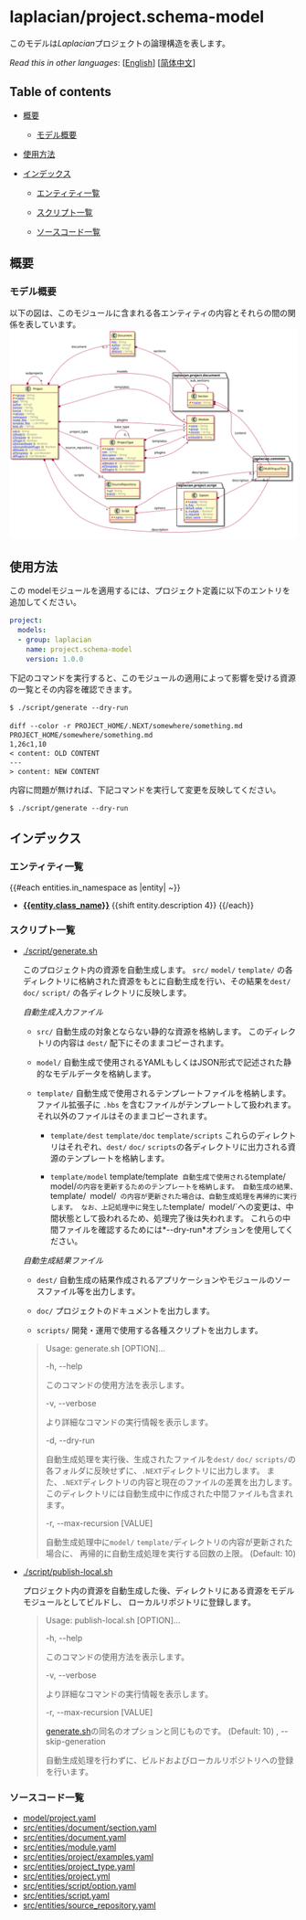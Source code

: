<!-- @head-content@ -->
# laplacian/project.schema-model

このモデルは*Laplacian*プロジェクトの論理構造を表します。


*Read this in other languages*: [[English](README.md)] [[简体中文](README_zh.md)]
<!-- @head-content@ -->

<!-- @toc@ -->
## Table of contents
- [概要](#概要)

  * [モデル概要](#モデル概要)

- [使用方法](#使用方法)

- [インデックス](#インデックス)

  * [エンティティ一覧](#エンティティ一覧)

  * [スクリプト一覧](#スクリプト一覧)

  * [ソースコード一覧](#ソースコード一覧)



<!-- @toc@ -->

<!-- @main-content@ -->
## 概要


### モデル概要


以下の図は、このモジュールに含まれる各エンティティの内容とそれらの間の関係を表しています。
![](./doc/image/model-diagram.svg)

## 使用方法

この modelモジュールを適用するには、プロジェクト定義に以下のエントリを追加してください。
```yaml
project:
  models:
  - group: laplacian
    name: project.schema-model
    version: 1.0.0
```

下記のコマンドを実行すると、このモジュールの適用によって影響を受ける資源の一覧とその内容を確認できます。

```console
$ ./script/generate --dry-run

diff --color -r PROJECT_HOME/.NEXT/somewhere/something.md PROJECT_HOME/somewhere/something.md
1,26c1,10
< content: OLD CONTENT
---
> content: NEW CONTENT
```

内容に問題が無ければ、下記コマンドを実行して変更を反映してください。

```console
$ ./script/generate --dry-run

```


## インデックス


### エンティティ一覧


{{#each entities.in_namespace as |entity| ~}}
- [**{{entity.class_name}}**](<./doc/entities/{{entity.class_name}}.md>)
{{shift entity.description 4}}
{{/each}}
### スクリプト一覧


- [./script/generate.sh](<./scripts/generate.sh>)

  このプロジェクト内の資源を自動生成します。
  `src/` `model/` `template/` の各ディレクトリに格納された資源をもとに自動生成を行い、その結果を`dest/` `doc/` `script/` の各ディレクトリに反映します。

  *自動生成入力ファイル*

  - `src/`
    自動生成の対象とならない静的な資源を格納します。
    このディレクトリの内容は `dest/` 配下にそのままコピーされます。

  - `model/`
    自動生成で使用されるYAMLもしくはJSON形式で記述された静的なモデルデータを格納します。

  - `template/`
    自動生成で使用されるテンプレートファイルを格納します。ファイル拡張子に `.hbs` を含むファイルがテンプレートして扱われます。
    それ以外のファイルはそのままコピーされます。

    - `template/dest` `template/doc` `template/scripts`
      これらのディレクトリはそれぞれ、`dest/` `doc/` `scripts`の各ディレクトリに出力される資源のテンプレートを格納します。

    - `template/model` template/template`
      自動生成で使用される`template/` `model/`の内容を更新するためのテンプレートを格納します。
      自動生成の結果、`template/` `model/` の内容が更新された場合は、自動生成処理を再帰的に実行します。
      なお、上記処理中に発生した`template/` `model/`への変更は、中間状態として扱われるため、処理完了後は失われます。
      これらの中間ファイルを確認するためには*--dry-run*オプションを使用してください。

  *自動生成結果ファイル*

  - `dest/`
    自動生成の結果作成されるアプリケーションやモジュールのソースファイル等を出力します。

  - `doc/`
    プロジェクトのドキュメントを出力します。

  - `scripts/`
    開発・運用で使用する各種スクリプトを出力します。

  > Usage: generate.sh [OPTION]...
  >
  > -h, --help
  >
  >   このコマンドの使用方法を表示します。
  >   
  > -v, --verbose
  >
  >   より詳細なコマンドの実行情報を表示します。
  >   
  > -d, --dry-run
  >
  >   自動生成処理を実行後、生成されたファイルを`dest/` `doc/` `scripts/`の各フォルダに反映せずに、`.NEXT`ディレクトリに出力します。
  >   また、`.NEXT`ディレクトリの内容と現在のファイルの差異を出力します。
  >   このディレクトリには自動生成中に作成された中間ファイルも含まれます。
  >   
  > -r, --max-recursion [VALUE]
  >
  >   自動生成処理中に`model/` `template/`ディレクトリの内容が更新された場合に、
  >   再帰的に自動生成処理を実行する回数の上限。
  >    (Default: 10)
- [./script/publish-local.sh](<./scripts/publish-local.sh>)

  プロジェクト内の資源を自動生成した後、ディレクトリにある資源をモデルモジュールとしてビルドし、
  ローカルリポジトリに登録します。

  > Usage: publish-local.sh [OPTION]...
  >
  > -h, --help
  >
  >   このコマンドの使用方法を表示します。
  >   
  > -v, --verbose
  >
  >   より詳細なコマンドの実行情報を表示します。
  >   
  > -r, --max-recursion [VALUE]
  >
  >   [generate.sh](<./scripts/generate.sh>)の同名のオプションと同じものです。
  >    (Default: 10)
  > , --skip-generation
  >
  >   自動生成処理を行わずに、ビルドおよびローカルリポジトリへの登録を行います。
  >   
### ソースコード一覧


- [model/project.yaml](<./model/project.yaml>)
- [src/entities/document/section.yaml](<./src/entities/document/section.yaml>)
- [src/entities/document.yaml](<./src/entities/document.yaml>)
- [src/entities/module.yaml](<./src/entities/module.yaml>)
- [src/entities/project/examples.yaml](<./src/entities/project/examples.yaml>)
- [src/entities/project_type.yaml](<./src/entities/project_type.yaml>)
- [src/entities/project.yml](<./src/entities/project.yml>)
- [src/entities/script/option.yaml](<./src/entities/script/option.yaml>)
- [src/entities/script.yaml](<./src/entities/script.yaml>)
- [src/entities/source_repository.yaml](<./src/entities/source_repository.yaml>)


<!-- @main-content@ -->